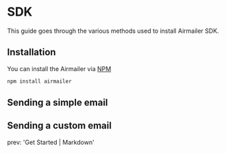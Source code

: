 # SDK

This guide goes through the various methods used to install Airmailer SDK.

## Installation

You can install the Airmailer via <a href="https://www.npmjs.com/package/@airmailer/airmailer" >NPM</a>

```js
npm install airmailer
```

## Sending a simple email

## Sending a custom email


prev: 'Get Started | Markdown'


